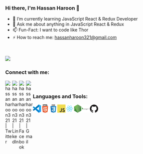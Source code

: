 ### Hi there, I'm Hassan Haroon 👋

- 🌱 I’m currently learning JavaScript React & Redux Developer
- 💬 Ask me about anything in JavaScript React & Redux
- 📫 Fun-Fact: I want to code like Thor
- ⚡️ How to reach me: hassanharoon321@gmail.com 
 
<br/>

![](https://leetcard.jacoblin.cool/hassanharoon321?border=0&radius=20)

### Connect with me:

[<img align="left" alt="hassanharoon321 | Twitter" width="22px" src="https://cdn.jsdelivr.net/npm/simple-icons@v3/icons/twitter.svg" />][twitter]
[<img align="left" alt="hassanharoon321 | LinkedIn" width="22px" src="https://cdn.jsdelivr.net/npm/simple-icons@v3/icons/linkedin.svg" />][linkedin]
[<img align="left" alt="hassanharoon321 | Facebook" width="22px" src="https://cdn.jsdelivr.net/npm/simple-icons@v3/icons/facebook.svg" />][facebook]
[<img align="left" alt="hassanharoon321 | Gmail" width="22px" src="https://cdn.jsdelivr.net/npm/simple-icons@v3/icons/gmail.svg" />][gmail]


<br/>

### Languages and Tools:

<img align="left" alt="Visual Studio Code" width="26px" src="https://raw.githubusercontent.com/github/explore/80688e429a7d4ef2fca1e82350fe8e3517d3494d/topics/visual-studio-code/visual-studio-code.png" />
<img align="left" alt="HTML5" width="26px" src="https://raw.githubusercontent.com/github/explore/80688e429a7d4ef2fca1e82350fe8e3517d3494d/topics/html/html.png" />
<img align="left" alt="CSS3" width="26px" src="https://raw.githubusercontent.com/github/explore/80688e429a7d4ef2fca1e82350fe8e3517d3494d/topics/css/css.png" />
<img align="left" alt="JavaScript" width="26px" src="https://raw.githubusercontent.com/github/explore/80688e429a7d4ef2fca1e82350fe8e3517d3494d/topics/javascript/javascript.png" />
<img align="left" alt="React" width="26px" src="https://raw.githubusercontent.com/github/explore/80688e429a7d4ef2fca1e82350fe8e3517d3494d/topics/react/react.png" />
<img align="left" alt="Node.js" width="26px" src="https://raw.githubusercontent.com/github/explore/80688e429a7d4ef2fca1e82350fe8e3517d3494d/topics/nodejs/nodejs.png" />
<img align="left" alt="MongoDB" width="26px" src="https://raw.githubusercontent.com/github/explore/80688e429a7d4ef2fca1e82350fe8e3517d3494d/topics/mongodb/mongodb.png" />
<img align="left" alt="GitHub" width="26px" src="https://raw.githubusercontent.com/github/explore/78df643247d429f6cc873026c0622819ad797942/topics/github/github.png" />

<br/>
<br/>

[twitter]: https://twitter.com/HASSANHAROON323
[facebook]: https://www.facebook.com/profile.php?id=100005944306721
[linkedin]: https://www.linkedin.com/in/hassan-haroon-88740916a
[gmail]: hassanharoon321@gmail.com

